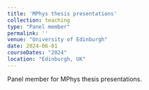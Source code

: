```yaml
---
title: 'MPhys thesis presentations'
collection: teaching
type: "Panel member"
permalink: ''
venue: "University of Edinburgh"
date: 2024-06-01
courseDates: "2024"
location: "Edinburgh, UK"
---
```

Panel member for MPhys thesis presentations.
